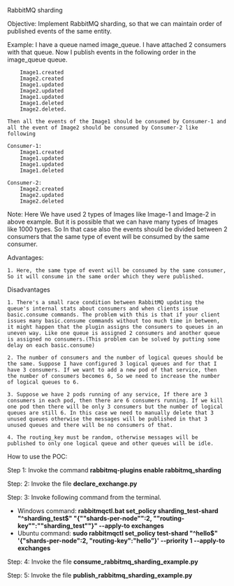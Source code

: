 RabbitMQ sharding

Objective: 
    Implement RabbitMQ sharding, so that we can maintain order of published events of the same entity.

Example:
    I have a queue named image_queue. I have attached 2 consumers with that queue. Now I publish events in the following order in the image_queue queue.
    
        Image1.created 
        Image2.created 
        Image1.updated
        Image2.updated 
        Image1.updated
        Image1.deleted
        Image2.deleted.
        
    Then all the events of the Image1 should be consumed by Consumer-1 and all the event of Image2 should be consumed by Consumer-2 like following
    
    Consumer-1: 
        Image1.created
        Image1.updated
        Image1.updated
        Image1.deleted
        
    Consumer-2: 
        Image2.created
        Image2.updated
        Image2.deleted

Note: Here We have used 2 types of Images like Image-1 and Image-2 in above example. But it is possible that we can have many types of Images like 1000 types. So In that case also the events should be divided between 2 consumers that the same type of event will be consumed by the same consumer.

Advantages: 

    1. Here, the same type of event will be consumed by the same consumer, So it will consume in the same order which they were published.

Disadvantages

    1. There's a small race condition between RabbitMQ updating the queue's internal stats about consumers and when clients issue basic.consume commands. The problem with this is that if your client issues many basic.consume commands without too much time in between, it might happen that the plugin assigns the consumers to queues in an uneven way. Like one queue is assigned 2 consumers and another queue is assigned no consumers.(This problem can be solved by putting some delay on each basic.consume)
    
    2. The number of consumers and the number of logical queues should be the same. Suppose I have configured 3 logical queues and for that I have 3 consumers. If we want to add a new pod of that service, then the number of consumers becomes 6, So we need to increase the number of logical queues to 6.
    
    3. Suppose we have 2 pods running of any service, If there are 3 consumers in each pod, then there are 6 consumers running. If we kill one pod then there will be only 3 consumers but the number of logical queues are still 6. In this case we need to manually delete that 3 unused queues otherwise the messages will be published in that 3 unused queues and there will be no consumers of that.
    
    4. The routing_key must be random, otherwise messages will be published to only one logical queue and other queues will be idle.
    
    
How to use the POC:

Step 1: Invoke the command **rabbitmq-plugins enable rabbitmq_sharding**

Step: 2: Invoke the file **declare_exchange.py**

Step: 3: Invoke following command from the terminal.
- Windows command: **rabbitmqctl.bat set_policy sharding_test-shard "^sharding_test$" "{""shards-per-node"":2, ""routing-key"":""sharding_test""}" --apply-to exchanges**
- Ubuntu command: **sudo rabbitmqctl set_policy test-shard "^hello$" '{"shards-per-node":2, "routing-key":"hello"}' --priority 1 --apply-to exchanges**
                
 Step: 4: Invoke the file **consume_rabbitmq_sharding_example.py**
 
 Step: 5: Invoke the file **publish_rabbitmq_sharding_example.py**
